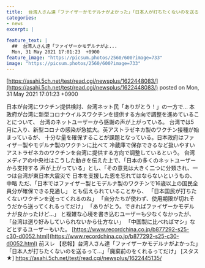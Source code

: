 ```yaml
---
title:  台湾人さん達「ファイザーかモデルナがよかった」「日本人が打ちたくないのを送るって…」「廃棄前のをくれるだけ」★２  
categories:
- news
excerpt: |
  
feature_text: |
  ##  台湾人さん達「ファイザーかモデルナがよ...
  Mon, 31 May 2021 17:01:23  +0900
feature_image: "https://picsum.photos/2560/600?image=733"
image: "https://picsum.photos/2560/600?image=733"
---
```


[https://asahi.5ch.net/test/read.cgi/newsplus/1622448083/](https://asahi.5ch.net/test/read.cgi/newsplus/1622448083/)
posted on Mon, 31 May 2021 17:01:23  +0900

<!--more-->

日本が台湾にワクチン提供検討、台湾ネット民「ありがとう！」の一方で… 本政府が台湾に新型コロナウイルスワクチンを提供する方向で調整を進めていることについて、 台湾のネットユーザーから感謝の声が上がっている。 台湾では5月に入り、新型コロナの感染が急拡大。英アストラゼネカ製のワクチン接種が始まっているが、 十分な量を確保することが課題となっている。日本政府はファイザー製やモデルナ製のワクチンに比べて 冷蔵庫で保存できるなど扱いやすいアストラゼネカのワクチンを台湾に提供する方向で調整しているという。 台湾メディアの中央社はこうした動きを伝えた上で、「日本の多くのネットユーザーから支持する 声が上がっている」とし、「その意見は大きく二つに分類され、一つは台湾が東日本大震災で 日本を支援した恩を忘れてはならないというもの、 中略 ただ、「日本ではファイザー製とモデルナ製のワクチンで16歳以上の国民全員分が確保できる見通し」 とも伝えられていることから、 「日本国民が打ちたくないワクチンを送ってくれるのね」 「自分たちが使わず、使用期限が切れそうだから送ってくれるってだけ」 「ありがとう。できればファイザーかモデルナが良かったけど…」 と複雑な心境を書き込むユーザーも少なくなかったが、「台湾は選り好みしていられないから仕方ない」 「中国製に比べればマシ」などとするユーザーもいた。 [https://www.recordchina.co.jp/b877292-s25-c30-d0052.html](https://www.recordchina.co.jp/b877292-s25-c30-d0052.html) 前スレ 【悲報】台湾人さん達「ファイザーかモデルナがよかった」「日本人が打ちたくないのを送るって…」「廃棄前のをくれるってだけ」 [スタス★] https://asahi.5ch.net/test/read.cgi/newsplus/1622445135/
